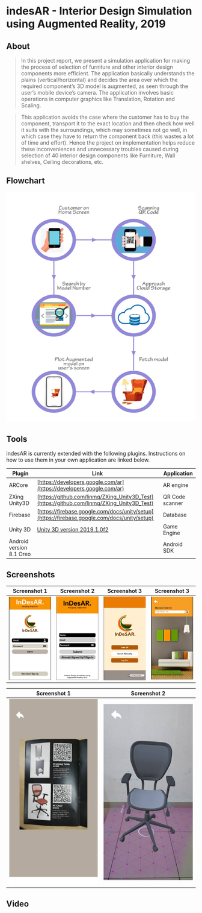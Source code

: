 # indesAR - Interior Design Simulation using Augmented Reality, 2019

## About

>In this project report, we present a simulation application for making the process of selection
>of furniture and other interior design components more efficient. The application basically
>understands the plains (vertical/horizontal) and decides the area over which the required component’s
>3D model is augmented, as seen through the user’s mobile device’s camera. The
>application involves basic operations in computer graphics like Translation, Rotation and Scaling.

>This application avoids the case where the customer has to buy the component, transport
>it to the exact location and then check how well it suits with the surroundings, which may
>sometimes not go well, in which case they have to return the component back (this wastes a lot
>of time and effort). Hence the project on implementation helps reduce these inconveniences and
>unnecessary troubles caused during selection of 40 interior design components like Furniture,
>Wall shelves, Ceiling decorations, etc.

## Flowchart
![Quizik App](https://github.com/motifx007/indesAR/blob/main/screenshots/Picture8.png)

## Tools

indesAR is currently extended with the following plugins.
Instructions on how to use them in your own application are linked below.

| Plugin | Link | Application |
| ------ | ------ | ----------|
| ARCore | [https://developers.google.com/ar](https://developers.google.com/ar) | AR engine |
| ZXing Unity3D | [https://github.com/linmq/ZXing_Unity3D_Test](https://github.com/linmq/ZXing_Unity3D_Test) | QR Code scanner |
| Firebase | [https://firebase.google.com/docs/unity/setup](https://firebase.google.com/docs/unity/setup) | Database |
| Unity 3D | [Unity 3D version 2019.1.0f2](https://unity3d.com/get-unity/download?thank-you=update&download_nid=61327&os=Win) | Game Engine |
| Android version 8.1 Oreo | | Android SDK |

## Screenshots

| Screenshot 1     | Screenshot 2      |Screenshot 3     |Screenshot 3     |
|------------|-------------|-------------|-------------|
| ![Quizik App](https://github.com/motifx007/indesAR/blob/main/screenshots/Capture.JPG)  |  ![Quizik App](https://github.com/motifx007/indesAR/blob/main/screenshots/Capture1.JPG) |![Quizik App](https://github.com/motifx007/indesAR/blob/main/screenshots/Capture3.JPG) | ![Quizik App](https://github.com/motifx007/indesAR/blob/main/screenshots/Capture2.JPG) |

| Screenshot 1     | Screenshot 2      |
|------------|-------------|
| ![Quizik App](https://github.com/motifx007/indesAR/blob/main/screenshots/Picture6.jpg)  |  ![Quizik App](https://github.com/motifx007/indesAR/blob/main/screenshots/Picture7.jpg) |

## Video
